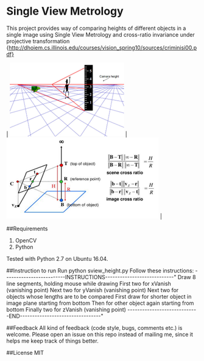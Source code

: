 # Single View Metrology

This project provides way of comparing heights of different objects in a single image using Single View Metrology and cross-ratio invariance under projective transformation {http://dhoiem.cs.illinois.edu/courses/vision_spring10/sources/criminisi00.pdf}

| <img src="https://raw.githubusercontent.com/kshitiz38/sv-metrology/master/1.jpg" alt="alt text" width="300" height=""> | <img src="https://raw.githubusercontent.com/kshitiz38/sv-metrology/master/2.png" alt="alt text" width="400" height="whatever"> |

##Requirements
1. OpenCV
2. Python

Tested with Python 2.7 on Ubuntu 16.04.

##Instruction to run
Run python sview_height.py
Follow these instructions:
-------------------------INSTRUCTIONS----------------------------"
Draw 8 line segments, holding mouse while drawing
First two for xVanish (vanishing point)
Next two for yVanish (vanishing point)
Next two for objects whose lengths are to be compared
First draw for shorter object in image plane starting from bottom
Then for other object again starting from bottom
Finally two for zVanish (vanishing point)
-----------------------------END---------------------------------"

##Feedback
All kind of feedback (code style, bugs, comments etc.) is welcome. Please open an issue on this repo instead of mailing me, since it helps me keep track of things better.

##License
MIT
